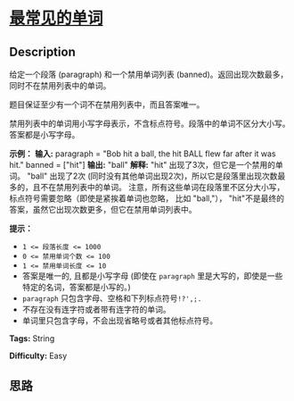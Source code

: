 # [最常见的单词][title]

## Description

给定一个段落 (paragraph) 和一个禁用单词列表 (banned)。返回出现次数最多，同时不在禁用列表中的单词。

题目保证至少有一个词不在禁用列表中，而且答案唯一。

禁用列表中的单词用小写字母表示，不含标点符号。段落中的单词不区分大小写。答案都是小写字母。



**示例：**
            **输入:**     paragraph = "Bob hit a ball, the hit BALL flew far after it was hit."    banned = ["hit"]    **输出:** "ball"    **解释:**     "hit" 出现了3次，但它是一个禁用的单词。    "ball" 出现了2次 (同时没有其他单词出现2次)，所以它是段落里出现次数最多的，且不在禁用列表中的单词。     注意，所有这些单词在段落里不区分大小写，标点符号需要忽略（即使是紧挨着单词也忽略， 比如 "ball,"），     "hit"不是最终的答案，虽然它出现次数更多，但它在禁用单词列表中。    



**提示：**

  * `1 <= 段落长度 <= 1000`
  * `0 <= 禁用单词个数 <= 100`
  * `1 <= 禁用单词长度 <= 10`
  * 答案是唯一的, 且都是小写字母 (即使在 `paragraph` 里是大写的，即使是一些特定的名词，答案都是小写的。)
  * `paragraph` 只包含字母、空格和下列标点符号`!?',;.`
  * 不存在没有连字符或者带有连字符的单词。
  * 单词里只包含字母，不会出现省略号或者其他标点符号。


**Tags:** String

**Difficulty:** Easy

## 思路

[title]: https://leetcode-cn.com/problems/most-common-word
